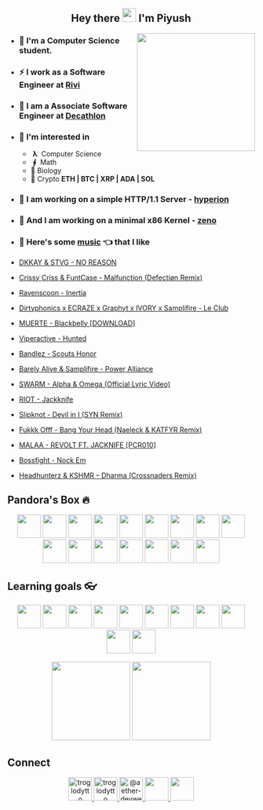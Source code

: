<h2 align="center">
  Hey there <img src="https://media.giphy.com/media/hvRJCLFzcasrR4ia7z/giphy.gif" width="28"> I'm Piyush
</h2>

<img align='right' src="https://cutt.ly/lnfmbqL" width="240">

- ### **🏫 I'm a Computer Science student.**
- ### ⚡ **I work as a Software Engineer at [Rivi](https://rivi.co/)**
- ### 💼 **I am a Associate Software Engineer at [Decathlon](https://www.decathlon.in/)**
- ### 🤔 **I'm interested in**
    - &nbsp;**λ**&nbsp; Computer Science
    - &nbsp;**∮**&nbsp; Math
    - 🧠 Biology
    - 🔑 Crypto **ETH | BTC | XRP | ADA | SOL**
        
- ### 🦄 **I am working on a simple HTTP/1.1 Server - [hyperion](https://github.com/troglodytto/hyperion)**
- ### 🦄 **And I am working on a minimal x86 Kernel - [zeno](https://github.com/aether-devweb/zeno)**
- ### 🎵 **Here's some [music](https://youtube.com/playlist?list=PLuWs5sMPaxNj2aS1MtLMgcUsNuldIeynG) 👈 that I like**
    <!-- BLOG-POST-LIST:START -->
- [DKKAY &amp; STVG - NO REASON](https://www.youtube.com/watch?v=g7maJR840MI)
- [Crissy Criss &amp; FuntCase - Malfunction &lpar;Defectiøn Remix&rpar;](https://www.youtube.com/watch?v=6pu9znwFLdA)
- [Ravenscoon - Inertia](https://www.youtube.com/watch?v=f7-QnwdZYwA)
- [Dirtyphonics x ECRAZE x Graphyt x IVORY x Samplifire - Le Club](https://www.youtube.com/watch?v=wUEfgG91V20)
- [MUERTE - Blackbelly [DOWNLOAD]](https://www.youtube.com/watch?v=N33u48SQaRg)
- [Viperactive - Hunted](https://www.youtube.com/watch?v=iPPvK0jkAqM)
- [Bandlez - Scouts Honor](https://www.youtube.com/watch?v=sYW2mj6gSFw)
- [Barely Alive &amp; Samplifire - Power Alliance](https://www.youtube.com/watch?v=YLXcffxHVoY)
- [SWARM - Alpha &amp; Omega &lpar;Official Lyric Video&rpar;](https://www.youtube.com/watch?v=nsNSwQr4TIo)
- [RIOT - Jackknife](https://www.youtube.com/watch?v=O6q1TpmnbWc)
- [Slipknot - Devil in I &lpar;SYN Remix&rpar;](https://www.youtube.com/watch?v=4fK_dGt5ER4)
- [Fukkk Offf - Bang Your Head &lpar;Naeleck &amp; KATFYR Remix&rpar;](https://www.youtube.com/watch?v=mGcqpkS6_38)
- [MALAA - REVOLT FT. JACKNIFE [PCR010]](https://www.youtube.com/watch?v=s1gbGUEO8uA)
- [Bossfight - Nock Em](https://www.youtube.com/watch?v=F0PUVKfxkTM)
- [Headhunterz &amp; KSHMR – Dharma &lpar;Crossnaders Remix&rpar;](https://www.youtube.com/watch?v=cLJmH12j2-Y)
<!-- BLOG-POST-LIST:END -->

## Pandora's Box 🔥

<p align="center">
    <img height="48" width="48" src="https://cutt.ly/qhUXKYp" />
    <img height="48" width="48" src="https://cutt.ly/phUXVJx" />
    <img height="48" width="48" src="https://cutt.ly/1hUX1az" />
    <img height="48" width="48" src="https://cutt.ly/BvOKUon" />
    <img height="48" width="48" src="https://cutt.ly/0vOK6Xf" />
    <img height="48" width="48" src="https://cutt.ly/DhUX4hd" />
    <img height="48" width="48" src="https://cutt.ly/xhUCyFt" />
    <img height="48" width="48" src="https://cutt.ly/ohUXfm2" />
    <img height="48" width="48" src="https://cutt.ly/dhUZ9V9" />
    <img height="48" width="48" src="/Docker.svg" />
    <img height="48" width="48" src="https://www.vectorlogo.zone/logos/mysql/mysql-icon.svg" />
    <img height="48" width="48" src="https://www.vectorlogo.zone/logos/postgresql/postgresql-icon.svg" />
    <img height="48" width="48" src="https://www.vectorlogo.zone/logos/mongodb/mongodb-icon.svg" />
    <img height="48" width="48" src="https://www.vectorlogo.zone/logos/google_cloud/google_cloud-icon.svg" />
    <img height="48" width="48" src="https://www.vectorlogo.zone/logos/graphql/graphql-icon.svg" />
    <img height="48" width="48" src="https://www.vectorlogo.zone/logos/ethereum/ethereum-icon.svg" />    
</p>


## Learning goals 👓

<p align="center">
    <img height="48" width="48" src="https://cutt.ly/kvOLjhg" />
    <img height="48" width="48" src="https://cutt.ly/DhUXg0n" />
    <img height="48" width="48" src="https://www.vectorlogo.zone/logos/android/android-icon.svg" />
    <img height="48" width="48" src="https://cutt.ly/ohUXkQ6" />
    <img height="48" width="48" src="https://www.vectorlogo.zone/logos/kotlinlang/kotlinlang-icon.svg" />
    <img height="48" width="48" src="https://cutt.ly/jmyM6jn" />
    <img height="48" width="48" src="/Phoenix.svg" />
    <img height="48" width="48" src="https://www.vectorlogo.zone/logos/elixir-lang/elixir-lang-icon.svg" />
    <img height="48" width="48" src="https://www.vectorlogo.zone/logos/firebase/firebase-icon.svg" />
    <img height="48" width="48" src="https://graphql-engine-cdn.hasura.io/img/hasura_icon_black.svg" />
    <img height="48" width="48" src="https://www.vectorlogo.zone/logos/kubernetes/kubernetes-icon.svg" />
</p>


<p align="center">
<img height="160" src="https://github-readme-stats.vercel.app/api?username=troglodytto&count_private=true&show_icons=true&hide=issues&theme=vue&custom_title=My%20Github%20Stats&border_color=41b883&border_radius=18"></img>
<img height="160" src="https://github-readme-stats.vercel.app/api/top-langs?username=troglodytto&show_icons=true&locale=en&layout=compact&hide=php,html,scss&theme=vue&border_color=41b883&border_radius=18"></img>
</p>

## Connect
<p align="center">
  <a href="https://twitter.com/troglodytto" target="blank">
    <img src="https://cutt.ly/mnfmrxh" alt="troglodytto" height="48" />
  </a>
  <a href="https://instagram.com/troglodytto" target="blank">
    <img src="https://cutt.ly/CnfmoSv" alt="troglodytto" height="48" />
  </a>
  <a href="https://medium.com/@troglodytto" target="blank">
    <img src="https://cutt.ly/gnfmabL" alt="@aether-devweb" height="48" />
  </a>
  <a href="https://dev.to/troglodytto">
    <img src="https://d2fltix0v2e0sb.cloudfront.net/dev-rainbow.svg" height="48" />
  <a/>
  <a href="https://gitlab.com/troglodytto">
    <img src="https://www.vectorlogo.zone/logos/gitlab/gitlab-icon.svg" height="48" />
  <a/>
</p>
